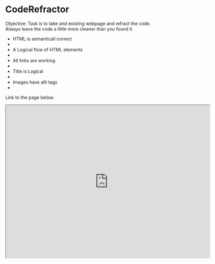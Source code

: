# CodeRefractor
Objective: Task is to take and existing webpage and refract the code. Always leave the code a little more cleaner than you found it. 
<ul>
  <li> HTML is semanticall correct <li>
  <li> A Logical flow of HTML elements<li>
  <li> All links are working<li>
  <li> Title is Logical<li>
  <li> Images have allt tags<li>
</ul>

<p> Link to the page below:</p>
<a> <iframe src="https://drive.google.com/file/d/16cTs0RoZIGZ52AnH3Bb-gDtRdYMcOALM/preview" width="640" height="480"></iframe> </a>
    
